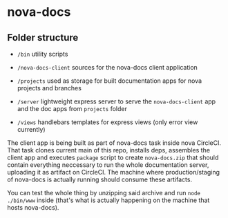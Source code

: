 # nova-docs

## Folder structure

- `/bin` utility scripts

- `/nova-docs-client` sources for the nova-docs client application

- `/projects` used as storage for built documentation apps for nova projects and
  branches

- `/server` lightweight express server to serve the `nova-docs-client` app and
  the doc apps from `projects` folder

- `/views` handlebars templates for express views (only error view currently)

The client app is being built as part of nova-docs task inside nova CircleCI.
That task clones current main of this repo, installs deps, assembles the client
app and executes `package` script to create `nova-docs.zip` that should contain
everything neccessary to run the whole documentation server, uploading it as
artifact on CircleCI. The machine where production/staging of nova-docs is
actually running should consume these artifacts.

You can test the whole thing by unzipping said archive and run `node ./bin/www`
inside (that's what is actually happening on the machine that hosts nova-docs).
